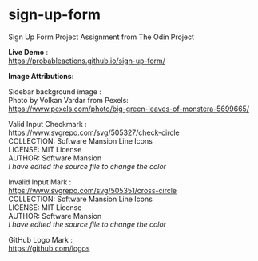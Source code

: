 # sign-up-form

Sign Up Form Project Assignment from The Odin Project

<strong>Live Demo</strong> : <br>
https://probableactions.github.io/sign-up-form/

<strong>Image Attributions:</strong>

Sidebar background image : <br>
Photo by Volkan Vardar from Pexels: <br>
https://www.pexels.com/photo/big-green-leaves-of-monstera-5699665/

Valid Input Checkmark : <br>
https://www.svgrepo.com/svg/505327/check-circle <br>
COLLECTION: Software Mansion Line Icons <br>
LICENSE: MIT License <br>
AUTHOR: Software Mansion <br>
_I have edited the source file to change the color_

Invalid Input Mark : <br>
https://www.svgrepo.com/svg/505351/cross-circle <br>
COLLECTION: Software Mansion Line Icons <br>
LICENSE: MIT License <br>
AUTHOR: Software Mansion <br>
_I have edited the source file to change the color_ <br>

GitHub Logo Mark : <br>
https://github.com/logos <br>
